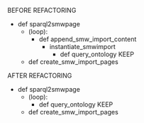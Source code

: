 BEFORE REFACTORING
* def sparql2smwpage
    * (loop): 
        * def append_smw_import_content
            * instantiate_smwimport
                * def query_ontology  KEEP
    * def create_smw_import_pages
    
    
AFTER REFACTORING

* def sparql2smwpage
    * (loop): 
        * def query_ontology  KEEP
    * def create_smw_import_pages


